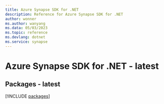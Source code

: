 ```yaml
---
title: Azure Synapse SDK for .NET
description: Reference for Azure Synapse SDK for .NET
author: wonner
ms.author: wanyang
ms.data: 05/03/2023
ms.topic: reference
ms.devlang: dotnet
ms.service: synapse
---
```

# Azure Synapse SDK for .NET - latest
## Packages - latest
[!INCLUDE [packages](synapse-index.md)]